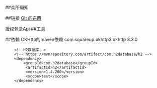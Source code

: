 ##众所周知

##链接
[GIt 的东西](https://github.com/HSS2239879824/springbootdemo)

[授权登录Api](https://developer.github.com/apps/building-oauth-apps/creating-an-oauth-app/)
##工具

##依赖
        OKHttp的maven依赖
        <dependency>
            <groupId>com.squareup.okhttp3</groupId>
            <artifactId>okhttp</artifactId>
            <version>3.3.0</version>
        </dependency>
        
        <!--H2数据库-->
        <!-- https://mvnrepository.com/artifact/com.h2database/h2 -->
        <dependency>
            <groupId>com.h2database</groupId>
             <artifactId>h2</artifactId>
             <version>1.4.200</version>
             <scope>test</scope>
        </dependency>


